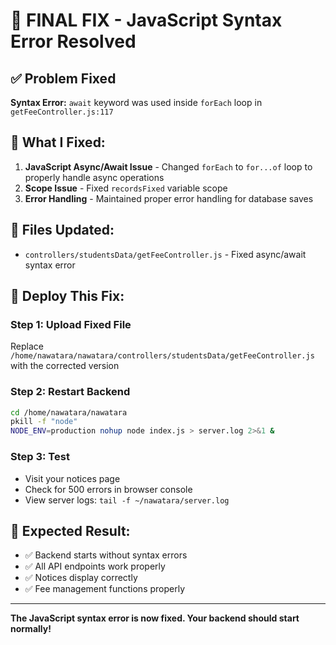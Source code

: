 # 🎯 FINAL FIX - JavaScript Syntax Error Resolved

## ✅ Problem Fixed
**Syntax Error:** `await` keyword was used inside `forEach` loop in `getFeeController.js:117`

## 🚀 What I Fixed:
1. **JavaScript Async/Await Issue** - Changed `forEach` to `for...of` loop to properly handle async operations
2. **Scope Issue** - Fixed `recordsFixed` variable scope
3. **Error Handling** - Maintained proper error handling for database saves

## 📁 Files Updated:
- `controllers/studentsData/getFeeController.js` - Fixed async/await syntax error

## 🔧 Deploy This Fix:

### Step 1: Upload Fixed File
Replace `/home/nawatara/nawatara/controllers/studentsData/getFeeController.js` with the corrected version

### Step 2: Restart Backend
```bash
cd /home/nawatara/nawatara
pkill -f "node"
NODE_ENV=production nohup node index.js > server.log 2>&1 &
```

### Step 3: Test
- Visit your notices page
- Check for 500 errors in browser console
- View server logs: `tail -f ~/nawatara/server.log`

## 🎯 Expected Result:
- ✅ Backend starts without syntax errors
- ✅ All API endpoints work properly  
- ✅ Notices display correctly
- ✅ Fee management functions properly

---

**The JavaScript syntax error is now fixed. Your backend should start normally!**